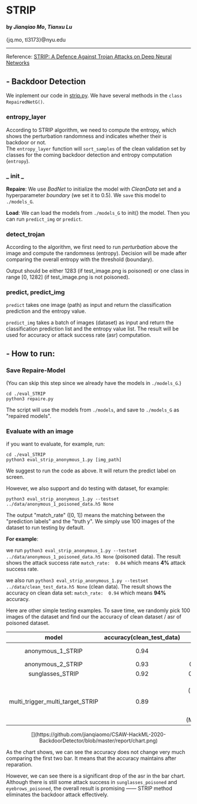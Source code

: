 # STRIP

#### by _Jianqiao Mo_, _Tianxu Lu_

{jq.mo, tl3173}@nyu.edu

----------------

Reference: [STRIP: A Defence Against Trojan Attacks on Deep Neural Networks](https://arxiv.org/abs/1902.06531)

## - Backdoor Detection

We inplement our code in [strip.py](https://github.com/jianqiaomo/CSAW-HackML-2020-BackdoorDetector/blob/master/eval_STRIP/strip.py). 
We have several methods in the `class RepairedNetG()`.

### entropy_layer

According to STRIP algorithm, we need to compute the entropy, which shows the perturbation randomness and indicates 
whether their is backdoor or not.  
The `entropy_layer` function will `sort_samples` of the clean validation set by classes for the coming backdoor detection
and entropy computation (`entropy`).

### _ init _

**Repaire**: We use _BadNet_ to initialize the model with _CleanData_ set and a hyperparameter _boundary_ (we set it to 0.5). 
We `save` this model to `./models_G`.

**Load**: We can load the models from `./models_G` to init() the model. Then you can run 
`predict_img` or `predict`. 

### detect_trojan

According to the algorithm, we first need to run _perturbation_ above the image and compute 
the randomness (entropy). Decision will be made after comparing the overall entropy with 
the threshold (boundary). 

Output should be either 1283 (if test_image.png is poisoned) or one class in 
range [0, 1282] (if test_image.png is not poisoned).

### predict, predict_img

`predict` takes one image (path) as input and return the classification prediction and the 
entropy value.

`predict_img` takes a batch of images (dataset) as input and return the classification prediction list and the 
entropy value list. The result will be used for accuracy or attack success rate (asr) computation.

## - How to run:

### Save Repaire-Model

(You can skip this step since we already have the models in `./models_G`.)

```angular2html
cd ./eval_STRIP
python3 repaire.py
```

The script will use the models from `./models`, and save to `./models_G` 
as "repaired models".

### Evaluate with an image

if you want to evaluate, for example, run:

```angular2html
cd ./eval_STRIP
python3 eval_strip_anonymous_1.py [img_path]
```

We suggest to run the code as above. It will return the predict label on screen.

However, 
we also support and do testing with dataset, for example:

```angular2html
python3 eval_strip_anonymous_1.py --testset ../data/anonymous_1_poisoned_data.h5 None
```

The output "match_rate" ([0, 1]) means the matching between the "prediction labels" 
and the "truth y".
We simply use 100 images of the dataset to run testing by default.

**For example**:

we run `python3 eval_strip_anonymous_1.py --testset ../data/anonymous_1_poisoned_data.h5 None`
(poisoned data). 
The result shows the attack success rate `match_rate:  0.04` which means **4%** attack success rate.

we also run `python3 eval_strip_anonymous_1.py --testset ../data/clean_test_data.h5 None`
(clean data). The result shows the accuracy on clean data set: `match_rate:  0.94` which means **94%** accuracy.


Here are other simple testing examples. 
To save time, we randomly pick 100 images of the dataset and find our the accuracy of clean dataset / asr of 
poisoned dataset.  

|               model              | accuracy(clean_test_data) |                                    asr / (poisoned dataset)                                    |
|:--------------------------------:|:-------------------------:|:----------------------------------------------------------------------------------------------:|
|         anonymous_1_STRIP        |            0.94           |                                   0.04 (anonymous_1_poisoned)                                  |
|         anonymous_2_STRIP        |            0.93           |                                    0 (anonymous_1_poisoned)                                    |
|         sunglasses_STRIP         |            0.92           |                                   0.17 (sunglasses_poisoned)                                   |
| multi_trigger_multi_target_STRIP |            0.89           | 0.25 (Multi-/eyebrows_poisoned) <br> 0.03 (Multi-/lipstick_poisoned) <br> 0 (Multi-/sunglasses_poisoned) |

<div align=center>[](https://github.com/jianqiaomo/CSAW-HackML-2020-BackdoorDetector/blob/master/report/chart.png)</div> 

As the chart shows, we can see the accuracy does not change very much comparing the first two bar. 
It means that the accuracy maintains after reparation.

However, we can see there is a significant drop of the asr in the bar chart. Although there is still some attack 
success in `sunglasses_poisoned` and `eyebrows_poisoned`, the overall result is promising —— STRIP method eliminates 
the backdoor attack effectively.